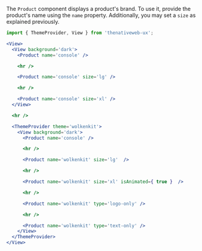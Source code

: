 The `Product` component displays a product's brand. To use it, provide the product's name using the `name` property. Additionally, you may set a `size` as explained previously.

```jsx
import { ThemeProvider, View } from 'thenativeweb-ux';

<View>
  <View background='dark'>
    <Product name='console' />

    <hr />

    <Product name='console' size='lg' />

    <hr />

    <Product name='console' size='xl' />
  </View>

  <hr />

  <ThemeProvider theme='wolkenkit'>
    <View background='dark'>
      <Product name='console' />

      <hr />

      <Product name='wolkenkit' size='lg'  />

      <hr />

      <Product name='wolkenkit' size='xl' isAnimated={ true }  />

      <hr />

      <Product name='wolkenkit' type='logo-only' />

      <hr />

      <Product name='wolkenkit' type='text-only' />
    </View>
  </ThemeProvider>
</View>
```
